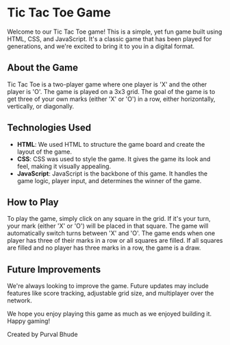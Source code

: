 # Tic Tac Toe Game

Welcome to our Tic Tac Toe game! This is a simple, yet fun game built using HTML, CSS, and JavaScript. It's a classic game that has been played for generations, and we're excited to bring it to you in a digital format.

## About the Game

Tic Tac Toe is a two-player game where one player is 'X' and the other player is 'O'. The game is played on a 3x3 grid. The goal of the game is to get three of your own marks (either 'X' or 'O') in a row, either horizontally, vertically, or diagonally.

## Technologies Used

- **HTML**: We used HTML to structure the game board and create the layout of the game.
- **CSS**: CSS was used to style the game. It gives the game its look and feel, making it visually appealing.
- **JavaScript**: JavaScript is the backbone of this game. It handles the game logic, player input, and determines the winner of the game.

## How to Play

To play the game, simply click on any square in the grid. If it's your turn, your mark (either 'X' or 'O') will be placed in that square. The game will automatically switch turns between 'X' and 'O'. The game ends when one player has three of their marks in a row or all squares are filled. If all squares are filled and no player has three marks in a row, the game is a draw.

## Future Improvements

We're always looking to improve the game. Future updates may include features like score tracking, adjustable grid size, and multiplayer over the network.

We hope you enjoy playing this game as much as we enjoyed building it. Happy gaming!


Created by Purval Bhude
